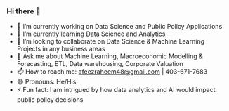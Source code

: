 ### Hi there 👋

- 🔭 I’m currently working on Data Science and Public Policy Applications
- 🌱 I’m currently learning Data Science and Analytics
- 👯 I’m looking to collaborate on Data Science & Machine Learning Projects in any business areas
- 💬 Ask me about Machine Learning, Macroeconomic Modelling & Forecasting, ETL, Data warehousing, Corporate Valuation
- 📫 How to reach me: afeezraheem48@gmail.com | 403-671-7683
- 😄 Pronouns: He/His
- ⚡ Fun fact: I am intrigued by how data analytics and AI would impact public policy decisions
